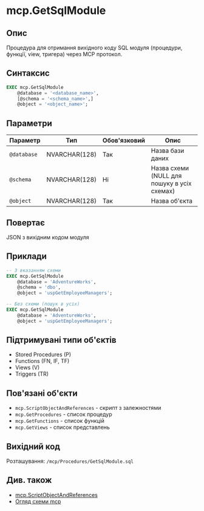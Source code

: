 # mcp.GetSqlModule

## Опис

Процедура для отримання вихідного коду SQL модуля (процедури, функції, view, тригера) через MCP протокол.

## Синтаксис

```sql
EXEC mcp.GetSqlModule 
    @database = '<database_name>',
    [@schema = '<schema_name>',]
    @object = '<object_name>';
```

## Параметри

| Параметр | Тип | Обов'язковий | Опис |
|----------|-----|--------------|------|
| `@database` | NVARCHAR(128) | Так | Назва бази даних |
| `@schema` | NVARCHAR(128) | Ні | Назва схеми (NULL для пошуку в усіх схемах) |
| `@object` | NVARCHAR(128) | Так | Назва об'єкта |

## Повертає

JSON з вихідним кодом модуля

## Приклади

```sql
-- З вказанням схеми
EXEC mcp.GetSqlModule 
    @database = 'AdventureWorks',
    @schema = 'dbo',
    @object = 'uspGetEmployeeManagers';

-- Без схеми (пошук в усіх)
EXEC mcp.GetSqlModule 
    @database = 'AdventureWorks',
    @object = 'uspGetEmployeeManagers';
```

## Підтримувані типи об'єктів

- Stored Procedures (P)
- Functions (FN, IF, TF)
- Views (V)
- Triggers (TR)

## Пов'язані об'єкти

- `mcp.ScriptObjectAndReferences` - скрипт з залежностями
- `mcp.GetProcedures` - список процедур
- `mcp.GetFunctions` - список функцій
- `mcp.GetViews` - список представлень

## Вихідний код

Розташування: `/mcp/Procedures/GetSqlModule.sql`

## Див. також

- [mcp.ScriptObjectAndReferences](ScriptObjectAndReferences.md)
- [Огляд схеми mcp](../README.md)
